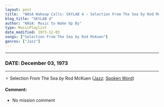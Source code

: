 ```yaml
---
layout: post
title:  "NASA Wakeup Calls: SKYLAB 4 ✧ Selection From The Sea by Rod McKuen ✷ December 03, 1973"
blog_title: "SKYLAB 4"
author: "NASA: Music to Wake Up By"
type: MusicPlaylist
date_modified: 1973-12-03
songs: ["Selection From The Sea by Rod McKuen"]
genres: ["Jazz"]
---
```


----
### DATE: December 03, 1973
----
✧ Selection From The Sea *by* Rod McKuen ([Jazz](https://www.discogs.com/genre/Jazz): [Spoken Word](https://www.discogs.com/style/Spoken%20Word)) <a target="blank_" href="https://www.discogs.com/Rod-McKuen-Selections-From-The-Epic-Lp-In-Search-Of-Eros/release/9335369">
    <i class="fas fa-compact-disc"
       title="Discogs entry for this song"
       alt="Discogs entry for this song"
       style="font-size: 1.1em;"></i></a>
    

#### Comment:
* No mission comment



<br/>
<center>
	<a target="_blank"
	   href="https://twitter.com/intent/tweet?hashtags=Space,NASA,Playlist,NASAWakeupCalls,SpaceProgram&text=🚀 {{ page.author}}, '{{ page.songs.first }}' {{ page.title }}, {{ page.date | date: '%B %d, %Y' }}, {{ site.url }}{{ page.url }}&via=nasawakeupcalls"><i class="fab fa-twitter" title="Tweet this page" alt="Tweet this page" style="font-size: 1.3em;"></i></a>
	&nbsp; 	<i class="fas fa-user-astronaut" style="font-size: 1.5em;"></i> &nbsp;
    <a id="custom_amazon_link"
       type="amzn" search="#"
       category="popular music">
    <i class="fab fa-amazon" style="font-size: 1.3em;"></i></a>
</center>

<!-- Randomly resolve an individual entry from a song array -->
<script src="/assets/javascript/seedrandom.min.js"></script>
<script>
  var wake_me_up = ["Selection From The Sea by Rod McKuen"];
  var prng = new Math.seedrandom();
  function randomSong() {
    song = wake_me_up[Math.floor(Math.random() * wake_me_up.length)];
    var amazon_link = document.getElementById("custom_amazon_link");
    amazon_link.setAttribute("search", song);
  }
  window.onload = randomSong();
</script>
